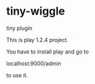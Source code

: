tiny-wiggle
===========

tiny plugin

This is play 1.2.4 project.

You have to install play and go to

localhost:9000/admin

to use it.

